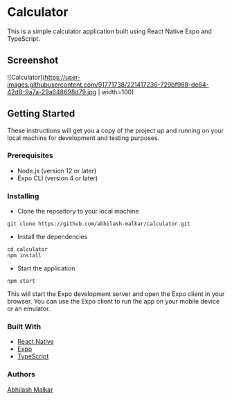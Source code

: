 # Calculator
This is a simple calculator application built using React Native Expo and TypeScript.

## Screenshot
![Calculator](https://user-images.githubusercontent.com/91771738/221417236-729bf988-de64-42d8-9a7a-29a648698d79.jpg | width=100)


## Getting Started
These instructions will get you a copy of the project up and running on your local machine for development and testing purposes.

### Prerequisites
* Node.js (version 12 or later)
* Expo CLI (version 4 or later)

### Installing
* Clone the repository to your local machine

```
git clone https://github.com/abhilash-malkar/calculator.git
```

* Install the dependencies

```
cd calculator
npm install
```

* Start the application

```
npm start
```

This will start the Expo development server and open the Expo client in your browser. You can use the Expo client to run the app on your mobile device or an emulator.

### Built With
* <a href='https://reactnative.dev/'>React Native</a>
* <a href='https://expo.io/'>Expo</a>
* <a href='https://www.typescriptlang.org/'>TypeScript</a>

### Authors
<a href="https://github.com/abhilash-malkar" target="_new">Abhilash Malkar</a>
